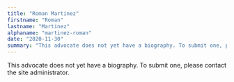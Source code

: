 ```yaml
---
title: "Roman Martinez"
firstname: "Roman"
lastname: "Martinez"
alphaname: "martinez-roman"
date: "2020-11-30"
summary: "This advocate does not yet have a biography. To submit one, please contact the site administrator."
---
```

This advocate does not yet have a biography. To submit one, please contact the site administrator.


